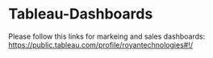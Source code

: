 # Tableau-Dashboards
Please follow this links for markeing and sales dashboards:
https://public.tableau.com/profile/royantechnologies#!/
